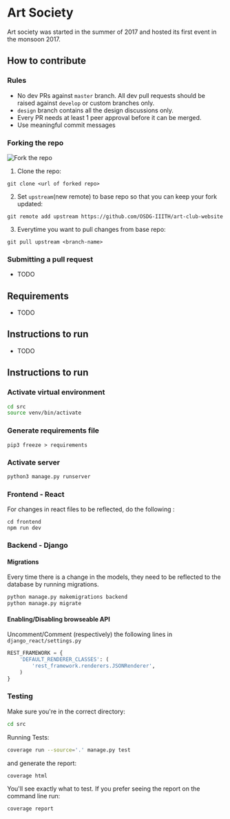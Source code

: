 # Art Society 
Art society was started in the summer of 2017 and hosted its first event in the monsoon 2017.

## How to contribute

### Rules
- No dev PRs against `master` branch. All dev pull requests should be raised against `develop` or custom branches only. 
- `design` branch contains all the design discussions only.
- Every PR needs at least 1 peer approval before it can be merged. 
- Use meaningful commit messages

### Forking the repo
![Fork the repo](images/fork.png)

1. Clone the repo:
```
git clone <url of forked repo>
```

2. Set `upstream`(new remote) to base repo so that you can keep your fork updated:
```
git remote add upstream https://github.com/OSDG-IIITH/art-club-website
```

3. Everytime you want to pull changes from base repo:
```
git pull upstream <branch-name>
```

### Submitting a pull request
- TODO

## Requirements
- TODO

## Instructions to run
- TODO

## Instructions to run
### Activate virtual environment
```bash
cd src
source venv/bin/activate
```

### Generate requirements file
```
pip3 freeze > requirements
```
### Activate server
```bash
python3 manage.py runserver
```
### Frontend - React
For changes in react files to be reflected, do the following :
```
cd frontend
npm run dev
```
### Backend - Django
#### Migrations 
Every time there is a change in the models, they need to be reflected to the database by running migrations.
```bash
python manage.py makemigrations backend
python manage.py migrate
```
#### Enabling/Disabling browseable API
Uncomment/Comment (respectively) the following lines in `django_react/settings.py`
```python
REST_FRAMEWORK = {
    'DEFAULT_RENDERER_CLASSES': (
        'rest_framework.renderers.JSONRenderer',
    )
}
```

### Testing 
Make sure you're in the correct directory:
```bash
cd src
```

Running Tests:
```bash
coverage run --source='.' manage.py test
```
and generate the report:
```bash
coverage html
```
You'll see exactly what to test. If you prefer seeing the report on the command line run:
```bash
coverage report
```
